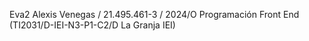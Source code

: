 Eva2 Alexis Venegas / 21.495.461-3 / 2024/O Programación Front End (TI2031/D-IEI-N3-P1-C2/D La Granja IEI)
